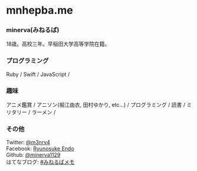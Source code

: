 # mnhepba.me

### minerva(みねるば)

18歳。高校三年。早稲田大学高等学院在籍。

### プログラミング

Ruby / Swift / JavaScript /

### 趣味

アニメ鑑賞 / アニソン(堀江由衣, 田村ゆかり, etc...) / プログラミング / 読書 / ミリタリー / ラーメン /

### その他

Twitter: [@m3nrv4](https://twitter.com/m3nrv4)  
Facebook: [Ryunosuke Endo](https://www.facebook.com/Minerva1129)  
Github: [@minerva1129](https://github.com/minerva1129)  
はてなブログ: [#みねるばメモ](http://minerva1129.hatenablog.com)
